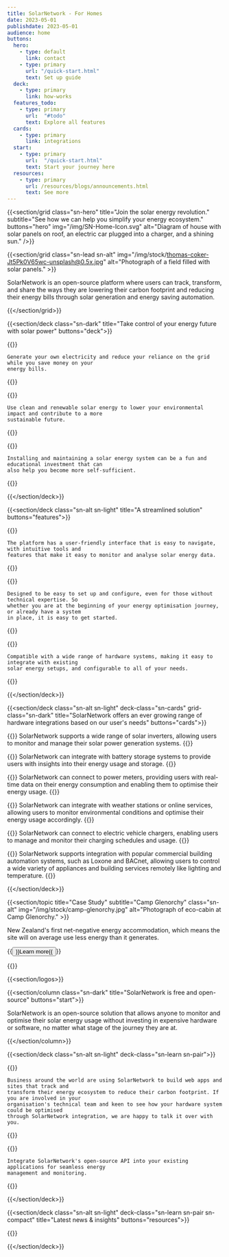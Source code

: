 ```yaml
---
title: SolarNetwork - For Homes
date: 2023-05-01
publishdate: 2023-05-01
audience: home
buttons:
  hero:
    - type: default
      link: contact
    - type: primary
      url: "/quick-start.html"
      text: Set up guide
  deck:
    - type: primary
      link: how-works
  features_todo:
    - type: primary
      url:  "#todo"
      text: Explore all features
  cards:
    - type: primary
      link: integrations
  start:
    - type: primary
      url:  "/quick-start.html"
      text: Start your journey here
  resources:
    - type: primary
      url: /resources/blogs/announcements.html
      text: See more
---
```

{{<section/grid
  class="sn-hero"
  title="Join the solar energy revolution."
  subtitle="See how we can help you simplify your energy ecosystem."
  buttons="hero"
  img="/img/SN-Home-Icon.svg"
  alt="Diagram of house with solar panels on roof, an electric car plugged into a charger, and a shining sun." />}}

{{<section/grid
  class="sn-lead sn-alt"
  img="/img/stock/thomas-coker-Jt5Pk0V65wc-unsplash@0.5x.jpg"
  alt="Photograph of a field filled with solar panels." >}}

<p>
  SolarNetwork is an open-source platform where users can track, transform, and share the ways they
  are lowering their carbon footprint and reducing their energy bills through solar generation and
  energy saving automation.
</p>

{{</section/grid>}}

{{<section/deck class="sn-dark" title="Take control of your energy future with solar power" buttons="deck">}}

  {{<deck-card title="Lower your energy bills"
    img="/img/SN-Home-Simple-Bills.svg"
    alt="Diagram of 3 isometric rectangles in a stack and a downward arrow pointing at the top." >}}

    Generate your own electricity and reduce your reliance on the grid while you save money on your
    energy bills.

  {{</deck-card>}}

  {{<deck-card title="Reduce your carbon footprint"
    img="/img/SN-Home-Simple-Footprint.svg"
    alt="Diagram of a triangle with a downward arrow inside and a few dots outside." >}}

    Use clean and renewable solar energy to lower your environmental impact and contribute to a more
    sustainable future.

  {{</deck-card>}}

  {{<deck-card title="Be satisfied while you save"
    img="/img/SN-Home-Simple-Sufficient.svg"
    alt="Diagram of leaves growing out of the ground." >}}

    Installing and maintaining a solar energy system can be a fun and educational investment that can
    also help you become more self-sufficient.

  {{</deck-card>}}

{{</section/deck>}}

{{<section/deck class="sn-alt sn-light" title="A streamlined solution" buttons="features">}}

  {{<deck-card title="Easy to use"
      img="/img/SN-Home-Easy.svg"
      alt="Diagram of 3 pill-shaped buttons within concentric circles and an arrow cursor pointing at the middle button." >}}

    The platform has a user-friendly interface that is easy to navigate, with intuitive tools and
    features that make it easy to monitor and analyse solar energy data.

  {{</deck-card>}}

  {{<deck-card title="Simple to set up"
      img="/img/SN-Home-Setup.svg"
      alt="Diagram of a circle with a checkmark surrounded by concentric circles with 4 small dots." >}}

    Designed to be easy to set up and configure, even for those without technical expertise. So
    whether you are at the beginning of your energy optimisation journey, or already have a system
    in place, it is easy to get started.

  {{</deck-card>}}

  {{<deck-card title="Goes with the flow"
      img="/img/SN-Home-Flow.svg"
      alt="Diagram of a circle broken into 4 quadrant puzzle pieces." >}}

    Compatible with a wide range of hardware systems, making it easy to integrate with existing
    solar energy setups, and configurable to all of your needs.

  {{</deck-card>}}

{{</section/deck>}}

{{<section/deck class="sn-alt sn-light" deck-class="sn-cards" grid-class="sn-dark"
  title="SolarNetwork offers an ever growing range of hardware integrations based on our user's needs"
  buttons="cards">}}

  {{<column class="sn-info-card" title="Solar Inverters" >}}
    SolarNetwork supports a wide range of solar inverters, allowing users to monitor and manage
    their solar power generation systems.
  {{</column>}}

  {{<column class="sn-info-card" title="Battery Systems Storage" >}}
    SolarNetwork can integrate with battery storage systems to
    provide users with insights into their energy usage and storage.
  {{</column>}}

  {{<column class="sn-info-card" title="Power Meters" >}}
    SolarNetwork can connect to power meters, providing users with real-time data on their
    energy consumption and enabling them to optimise their energy usage.
  {{</column>}}

  {{<column class="sn-info-card" title="Weather Stations and Services" >}}
    SolarNetwork can integrate with weather stations or online services, allowing users to monitor
    environmental conditions and optimise their energy usage accordingly.
  {{</column>}}

  {{<column class="sn-info-card" title="Electric Vehicle Chargers" >}}
    SolarNetwork can connect to electric vehicle chargers, enabling users to manage and monitor
    their charging schedules and usage.
  {{</column>}}

  {{<column class="sn-info-card" title="Building Automation Systems" >}}
    SolarNetwork supports integration with popular commercial building automation systems, such as
    Loxone and BACnet, allowing users to control a wide variety of appliances and building services
    remotely like lighting and temperature.
  {{</column>}}

{{</section/deck>}}

{{<section/topic title="Case Study" subtitle="Camp Glenorchy"
  class="sn-alt"
  img="/img/stock/camp-glenorchy.jpg"
  alt="Photograph of eco-cabin at Camp Glenorchy." >}}

<p>New Zealand's first net-negative energy accommodation, which means the site will on average use
less energy than it generates.</p>

<p>{{<button type="link" url="/resources/case-studies/camp-glenorchy.html">}}Learn more{{</button>}}</p>
{{</section/topic>}}

{{<section/logos>}}

{{<section/column class="sn-dark" title="SolarNetwork is free and open-source" buttons="start">}}

  SolarNetwork is an open-source solution that allows anyone to monitor and optimise their solar
  energy usage without investing in expensive hardware or software, no matter what stage of the
  journey they are at.

{{</section/column>}}

{{<section/deck class="sn-alt sn-light" deck-class="sn-learn sn-pair">}}

  {{<deck-link-card class="sn-main" title="For Business" subtitle="Sustainable business just got a little simpler."
      logo="/img/SN-Business-Icon.svg"
      alt="Sun shining over a factory with solar panels, connected to a grid-scale battery, connected to an electric bus."
      url="/"
      link="Learn more" >}}

    Business around the world are using SolarNetwork to build web apps and sites that track and
    transform their energy ecosystem to reduce their carbon footprint. If you are involved in your
    organisation's technical team and keen to see how your hardware system could be optimised
    through SolarNetwork integration, we are happy to talk it over with you.

  {{</deck-link-card>}}

  {{<deck-link-card class="sn-dev" title="For Developers" subtitle="Build your own products using our powerful and easy-to-use APIs."
      logo="/img/SN-Developers-Icon.svg"
      alt="Diagram a grid of dots connected to a cloud floating with computer windows."
      url="/developers.html"
      link="Learn more" >}}

    Integrate SolarNetwork's open-source API into your existing applications for seamless energy
    management and monitoring.

  {{</deck-link-card>}}

{{</section/deck>}}

{{<section/deck class="sn-alt sn-light" deck-class="sn-learn sn-pair sn-compact" title="Latest news & insights" buttons="resources">}}

  {{<latest-posts topic="resources/blogs/announce">}}

{{</section/deck>}}
